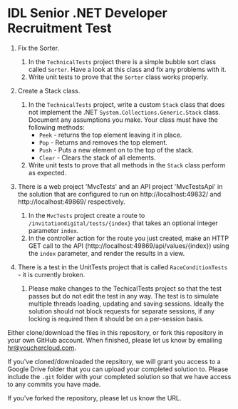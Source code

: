 # IDL Senior .NET Developer Recruitment Test

1. Fix the Sorter.
    1. In the `TechnicalTests` project there is a simple bubble sort class called `Sorter`. Have a look at this class and fix any problems with it.
    2. Write unit tests to prove that the `Sorter` class works properly.

2. Create a Stack class.
    1. In the `TechnicalTests` project, write a custom `Stack` class that does not implement the .NET `System.Collections.Generic.Stack` class. Document any assumptions you make. Your class must have the following methods:
       - `Peek` - returns the top element leaving it in place.
       - `Pop` - Returns and removes the top element.
       - `Push` - Puts a new element on to the top of the stack.
       - `Clear` - Clears the stack of all elements.
    2. Write unit tests to prove that all methods in the `Stack` class perform as expected.

3. There is a web project 'MvcTests' and an API project 'MvcTestsApi' in the solution that are configured to run on http://localhost:49832/ and http://localhost:49869/ respectively.
    1. In the `MvcTests` project create a route to `/invitationdigital/tests/{index}` that takes an optional integer parameter `index`. 
    2. In the controller action for the route you just created, make an HTTP GET call to the API (http://localhost:49869/api/values/{index}) using the `index` parameter, and render the results in a view.
 
4. There is a test in the UnitTests project that is called `RaceConditionTests` - it is currently broken.
    1. Please make changes to the TechicalTests project so that the test passes but do not edit the test in any way. The test is to simulate multiple threads loading, updating and saving sessions. Ideally the solution should not block requests for separate sessions, if any locking is required then it should be on a per-session basis.

Either clone/download the files in this repository, or fork this repository in your own GitHub account. When finished, please let us know by emailing <hr@vouchercloud.com>.

If you've cloned/downloaded the repsitory, we will grant you access to a Google Drive folder that you can upload your completed solution to. Please include the `.git` folder with your completed solution so that we have access to any commits you have made.

If you've forked the repository, please let us know the URL.

